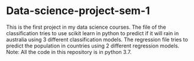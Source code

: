 # Data-science-project-sem-1
This is the first project in my data science courses. 
The file of the classification tries to use scikit learn in python to predict if it will rain in australia using 3 different classification models.
The regression file tries to predict the population in countries using 2 different regression models.
Note: All the code in this repository is in python 3.7.

